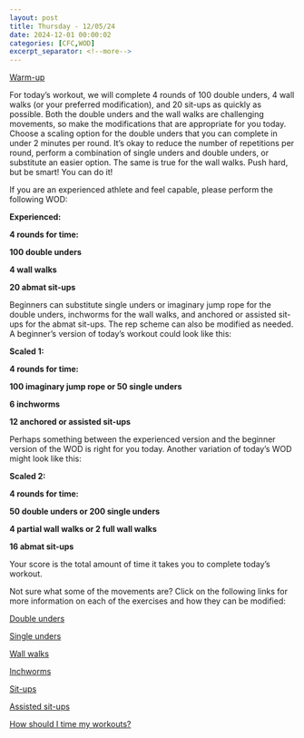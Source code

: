 ```yaml
---
layout: post
title: Thursday - 12/05/24
date: 2024-12-01 00:00:02
categories: [CFC,WOD]
excerpt_separator: <!--more-->
---
```

[Warm-up](https://communityfitnessclub.wixsite.com/website/post/basic-full-body-warm-up)

For today’s workout, we will complete 4 rounds of 100 double unders, 4 wall walks (or your preferred modification), and 20 sit-ups as quickly as possible. Both the double unders and the wall walks are challenging movements, so make the modifications that are appropriate for you today. Choose  a scaling option for the double unders that you can complete in under 2 minutes per round. It’s okay to reduce the number of repetitions per round, perform a combination of single unders and double unders, or substitute an easier option. The same is true for the wall walks. Push hard, but be smart! You can do it!

If you are an experienced athlete and feel capable, please perform the following WOD:

**Experienced:**

**4 rounds for time:**

**100 double unders**

**4 wall walks**

**20 abmat sit-ups**
<!--more-->

Beginners can substitute single unders or imaginary jump rope for the double unders, inchworms for the wall walks, and anchored or assisted sit-ups for the abmat sit-ups. The rep scheme can also be modified as needed. A beginner’s version of today’s workout could look like this:

**Scaled 1:**

**4 rounds for time:**

**100 imaginary jump rope or 50 single unders**

**6 inchworms**

**12 anchored or assisted sit-ups**

Perhaps something between the experienced version and the beginner version of the WOD is right for you today. Another variation of today’s WOD might look like this:

**Scaled 2:**

**4 rounds for time:**

**50 double unders or 200 single unders**

**4 partial wall walks or 2 full wall walks**

**16 abmat sit-ups**

Your score is the total amount of time it takes you to complete today’s workout. 

Not sure what some of the movements are? Click on the following links for more information on each of the exercises and how they can be modified:

[Double unders](https://communityfitnessclub.wixsite.com/website/post/double-unders)

[Single unders](https://www.youtube.com/watch?v=hCuXYrTOMxI)

[Wall walks](https://communityfitnessclub.wixsite.com/website/post/wall-walks)   

[Inchworms](https://communityfitnessclub.wixsite.com/website/post/inchworms)

[Sit-ups](https://communityfitnessclub.wixsite.com/website/post/sit-ups)

[Assisted sit-ups](https://www.youtube.com/watch?v=q4ap_8wpaF8) 

[How should I time my workouts?](https://communityfitnessclub.wixsite.com/website/post/how-should-i-time-my-workouts)
